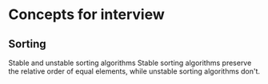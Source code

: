 # Concepts for interview

## Sorting
Stable and unstable sorting algorithms
<detail> Stable sorting algorithms preserve the relative order of equal elements, while unstable sorting algorithms don't. </detail>
